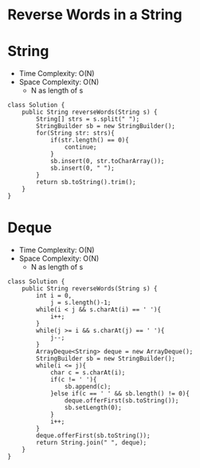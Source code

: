 # Reverse Words in a String
# String
* Time Complexity: O(N)
* Space Complexity: O(N)
	* N as length of s
```
class Solution {
    public String reverseWords(String s) {
        String[] strs = s.split(" ");
        StringBuilder sb = new StringBuilder();
        for(String str: strs){
            if(str.length() == 0){
                continue;
            }
            sb.insert(0, str.toCharArray());
            sb.insert(0, " ");
        }
        return sb.toString().trim();
    }
}
```
# Deque
* Time Complexity: O(N)
* Space Complexity: O(N)
	* N as length of s
```
class Solution {
    public String reverseWords(String s) {
        int i = 0,
            j = s.length()-1;
        while(i < j && s.charAt(i) == ' '){
            i++;
        }
        while(j >= i && s.charAt(j) == ' '){
            j--;
        }
        ArrayDeque<String> deque = new ArrayDeque();
        StringBuilder sb = new StringBuilder();
        while(i <= j){
            char c = s.charAt(i);
            if(c != ' '){
                sb.append(c);
            }else if(c == ' ' && sb.length() != 0){
                deque.offerFirst(sb.toString());
                sb.setLength(0);
            }
            i++;
        }
        deque.offerFirst(sb.toString());
        return String.join(" ", deque);
    }
}
```